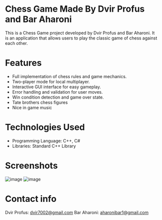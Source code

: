 # Chess Game Made By Dvir Profus and Bar Aharoni

This is a Chess Game project developed by Dvir Profus and Bar Aharoni. It is an application that allows users to play the classic game of chess against each other.
# Features
* Full implementation of chess rules and game mechanics.
* Two-player mode for local multiplayer.
* Interactive GUI interface for easy gameplay.
* Error handling and validation for user moves.
* Win condition detection and game over state.
* Tate brothers chess figures
* Nice in game music

# Technologies Used
* Programming Language: C++, C#
* Libraries: Standard C++ Library

# Screenshots
![image](https://github.com/dvir2006/ChessGame/assets/61055320/b7aa5526-b646-4bf9-9045-314b443a0fd5)
![image](https://github.com/dvir2006/ChessGame/assets/61055320/2695581c-7585-4598-a63c-cd9ebb6db433)
# Contact info
Dvir Profus: dvir7002@gmail.com
Bar Aharoni: aharonibar1@gmail.com
